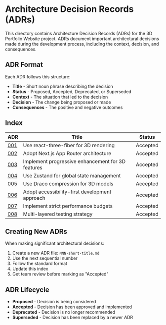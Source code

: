 # Architecture Decision Records (ADRs)

This directory contains Architecture Decision Records (ADRs) for the 3D Portfolio Website project. ADRs document important architectural decisions made during the development process, including the context, decision, and consequences.

## ADR Format

Each ADR follows this structure:

- **Title** - Short noun phrase describing the decision
- **Status** - Proposed, Accepted, Deprecated, or Superseded
- **Context** - The situation that led to the decision
- **Decision** - The change being proposed or made
- **Consequences** - The positive and negative outcomes

## Index

| ADR                                            | Title                                             | Status   |
| ---------------------------------------------- | ------------------------------------------------- | -------- |
| [001](001-use-react-three-fiber.md)            | Use react-three-fiber for 3D rendering            | Accepted |
| [002](002-nextjs-app-router.md)                | Adopt Next.js App Router architecture             | Accepted |
| [003](003-progressive-enhancement-strategy.md) | Implement progressive enhancement for 3D features | Accepted |
| [004](004-zustand-state-management.md)         | Use Zustand for global state management           | Accepted |
| [005](005-draco-compression.md)                | Use Draco compression for 3D models               | Accepted |
| [006](006-accessibility-first-approach.md)     | Adopt accessibility-first development approach    | Accepted |
| [007](007-performance-budgets.md)              | Implement strict performance budgets              | Accepted |
| [008](008-testing-strategy.md)                 | Multi-layered testing strategy                    | Accepted |

## Creating New ADRs

When making significant architectural decisions:

1. Create a new ADR file: `NNN-short-title.md`
2. Use the next sequential number
3. Follow the standard format
4. Update this index
5. Get team review before marking as "Accepted"

## ADR Lifecycle

- **Proposed** - Decision is being considered
- **Accepted** - Decision has been approved and implemented
- **Deprecated** - Decision is no longer recommended
- **Superseded** - Decision has been replaced by a newer ADR
